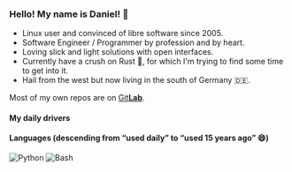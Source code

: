 ### Hello! My name is Daniel! :eyes:

* Linux user and convinced of libre software since 2005. 
* Software Engineer / Programmer by profession and by heart.
* Loving slick and light solutions with open interfaces.
* Currently have a crush on Rust :crab:, for which I'm trying to find some time to get into it.
* Hail from the west but now living in the south of Germany :de:.

Most of my own repos are on [Git**Lab**](https://gitlab.com/DLF).

#### My daily drivers
#### Languages (descending from “used daily” to “used 15 years ago” :smile:)
![Python](https://img.shields.io/badge/-Python-282828?&logo=python&style=for-the-badge)
![Bash](https://img.shields.io/badge/-Bash-282828?&logo=gnubash&style=for-the-badge)

